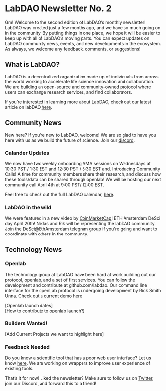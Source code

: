 # LabDAO Newsletter No. 2
Gm! Welcome to the second edition of LabDAO’s monthly newsletter! LabDAO was created just a few months ago, and we have so much going on in the community. By putting things in one place, we hope it will be easier to keep up with all of LabDAO’s moving parts. You can expect updates on LabDAO community news, events, and new developments in the ecosystem. As always, we welcome any feedback, comments, or suggestions!

## What is LabDAO?
LabDAO is a decentralized organization made up of individuals from across the world working to accelerate life science innovation and collaboration. We are building an open-source and community-owned protocol where users can exchange research services, and find collaborators.

If you’re interested in learning more about LabDAO, check out our latest article on labDAO [here](https://mirror.xyz/niklasrindtorff.eth/lz_8uK8sStkl8pa35FDCQkCblROeOREn3Y3Tcpl7vVk).

## Community News 
New here? If you’re new to LabDAO, welcome! We are so glad to have you here with us as we build the future of science. Join our [discord](https://discord.com/invite/labdao?utm_campaign=LabDAO%20Newsletter&utm_medium=email&utm_source=Revue%20newsletter). 
### Calander Updates
We now have two weekly onboarding AMA sessions on Wednesdays at 10:30 PST / 1:30 EST and 12:30 PST / 3:30 EST and. 
Introducing Community Calls! A time for community members share their research, and discuss how these tools/data can be shared through openlab! We will be hosting our next community call April 4th at 9:00 PST/ 12:00 EST.    

Feel free to check out the full LabDAO calendar, [here](https://calendar.google.com/calendar/u/0?cid=Y192djc3YWY1ZWQ0OGZmdGRhMGZ0N2piYW1pMEBncm91cC5jYWxlbmRhci5nb29nbGUuY29t).

### LabDAO in the wild
We were featured in a new video by [CoinMarketCap]((https://www.youtube.com/watch?v=-DeMklVWNdA))! 
ETH Amsterdam DeSci day April 20th! Niklas and Rik will be representing the labDAO community. Join the DeSci@EthAmsterdam telegram group if you're going and want to coordinate with others in the community. 

## Technology News

### Openlab
The technology group at LabDAO have been hard at work building out our protocol, openlab, and a set of first services. You can follow the development and contribute at github.com/labdao. Our command line interface for the openLab protocol is undergoing development by Rick Smith Unna. Check out a current demo here

[Openlab launch dates]    
[How to contribute to openlab launch?]

### Builders Wanted!
[Add Current Projects we want to highlight here]

### Feedback Needed
Do you know a scientific tool that has a poor web user interface? Let us know [here](https://github.com/labdao/gui-wrapper/issues/2). We are working on wrappers to improve user experience of existing tools. 

That’s it for now! Liked the newsletter? Make sure to follow us on [Twitter](https://twitter.com/lab_dao?s=20&t=RhdOtPYn_FKY8o9_rVqixA), join our Discord, and forward this to a friend!
